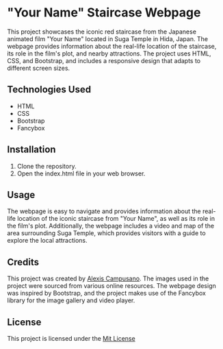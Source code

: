 # "Your Name" Staircase Webpage

This project showcases the iconic red staircase from the Japanese
animated film "Your Name" located in Suga Temple in Hida, Japan. The
webpage provides information about the real-life location of the
staircase, its role in the film's plot, and nearby attractions. The project
uses HTML, CSS, and Bootstrap, and includes a responsive design that
adapts to different screen sizes.

## Technologies Used
- HTML
- CSS
- Bootstrap
- Fancybox

## Installation
1. Clone the repository.
2. Open the index.html file in your web browser.

## Usage
The webpage is easy to navigate and provides information about the
real-life location of the iconic staircase from "Your Name", as well as its
role in the film's plot. Additionally, the webpage includes a video and
map of the area surrounding Suga Temple, which provides visitors with a
guide to explore the local attractions.

## Credits
This project was created by [Alexis Campusano](https://github.com/aleecmp).
The images used in the project were sourced from various online resources.
The webpage design was inspired by Bootstrap, and the project makes use of
the Fancybox library for the image gallery and video player.


## License
This project is licensed under the [Mit License](https://opensource.org/licenses/MIT)
